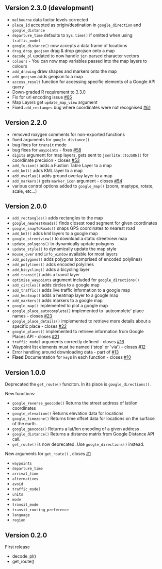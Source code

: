 ## Version 2.3.0 (development)

* `melbourne` data factor levels corrected
* `place_id` accepted as origin/destination in `google_direction` and `google_distance`
* `departure_time` defaults to `Sys.time()` if omitted when using `traffic_model`
* `google_distance()` now accepts a data.frame of locations
* `drag_drop_geojson` drag & drop geojson onto a map
* `decode_pl` updated to now handle `jqr`-parsed character vectors
* `colours` - You can now map variables passed into the map layers to colours
* `add_drawing` draw shapes and markers onto the map
* `add_geojson` adds geojson to a map
* `access_result` function for accessing specific elements of a Google API query
* Down-graded R requirement to 3.3.0
* Fix for url encoding issue [#65](https://github.com/SymbolixAU/googleway/issues/65)
* Map Layers get `update_map_view` argument
* Fixed `add_rectanges` bug where coordinates were not recognised [#61](https://github.com/SymbolixAU/googleway/issues/61)

## Version 2.2.0

* removed roxygen comments for non-exported functions
* fixed arguments for `google_distance()`
* bug fixes for `transit` mode
* bug fixes for `waypoints` - fixes [#58](https://github.com/SymbolixAU/googleway/issues/58)
* `digits` argument for map layers, gets sent to `jsonlite::toJSON()` for coordinate precision - closes [#53](https://github.com/SymbolixAU/googleway/issues/53)
* `add_fusion()` adds a Fustion Table Layer to a map
* `add_kml()` adds KML layer to a map
* `add_overlay()` adds ground overlay layer to a map
* `add_markers()` gets `marker_icon` argument - closes [#54](https://github.com/SymbolixAU/googleway/issues/54)
* various control options added to `google_map()` (zoom, maptype, rotate, scale, etc...)




## Version 2.0.0 

* `add_rectangles()` adds rectangles to the map
* `google_nearestRoads()` finds closest road segment for given coordinates
* `google_snapToRoads()` snaps GPS coordinates to nearest road
* `add_kml()` adds kml layers to a google map
* `google_streetview()` to download a static streetview map
* `update_polygons()` to dynamically update polygons
* `update_style()` to dynamically update the map style
* `mouse_over` and `info_window` available for most layers
* `add_polygons()` adds polygons (comprised of encoded polylines)
* `add_polylines()` adds encoded polylines
* `add_bicycling()` adds a bicycling layer
* `add_transit()` adds a transit layer
* `optimise_waypoints` argument included for `google_directions()`
* `add_circles()` adds circles to a google map
* `add_traffic()` adds live traffic information to a google map
* `add_heatmap()` adds a heatmap layer to a google map
* `add_markers()` adds markers to a google map
* `google_map()` implemented to plot a google map 
* `google_place_autocomplete()` implemented to 'autcomplete' place names - closes [#23](https://github.com/SymbolixAU/googleway/issues/23)
* `google_place_details()` implemented to retrieve more details about a specific place - closes [#22](https://github.com/SymbolixAU/googleway/issues/22)
* `google_places()` implemented to retrieve information from Google Places API - closes [#21](https://github.com/SymbolixAU/googleway/issues/21)
* `traffic_model` arguments correctly defined - closes [#16](https://github.com/SymbolixAU/googleway/issues/16)
* Waypoint list elements must be named ('stop' or 'via') - closes [#12](https://github.com/SymbolixAU/googleway/issues/12)
* Error handling around downloading data - part of [#13](https://github.com/SymbolixAU/googleway/issues/13)
* **Fixed** Documentation for `key`s in each function - closes [#10](https://github.com/SymbolixAU/googleway/issues/10)


## Version 1.0.0

Deprecated the `get_route()` funciton. In its place is `google_directions()`.

New functions:

* `google_reverse_geocode()` Returns the street address of lat/lon coordinates
* `google_elevation()` Returns elevation data for locations
* `google_timezone()` Returns time offset data for locations on the surface of the earth.
* `google_geocode()` Returns a lat/lon encoding of a given address
* `google_distance()` Returns a distance matrix from Google Distance API call.
* `get_route()` is now deprecated. Use `google_directions()` instead.

New arguments for `get_route()` , closes [#1](https://github.com/SymbolixAU/googleway/issues/1)

* `waypoints`
* `departure_time` 
* `arrival_time`
* `alternatives` 
* `avoid`
* `traffic_model`
* `units`
* `mode`
* `transit_mode`
* `transit_routing_preference`
* `language`
* `region`


## Version 0.2.0

First release

* decode_pl()
* get_route()
